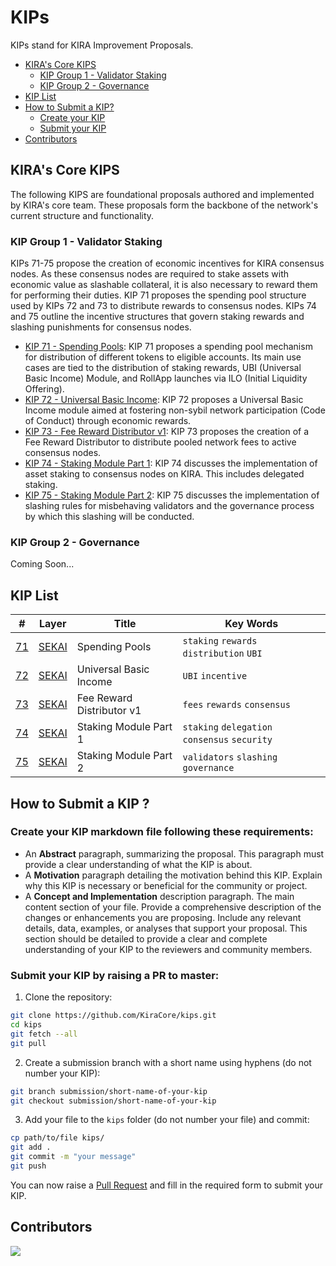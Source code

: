 # KIPs

KIPs stand for KIRA Improvement Proposals.

- [KIRA's Core KIPS](#kiras-core-kips)
  - [KIP Group 1 - Validator Staking](#kip-group-1---validator-staking)
  - [KIP Group 2 - Governance](#kip-group-2---governance)
- [KIP List](#kip-list)
- [How to Submit a KIP?](#how-to-submit-a-kip-)
  - [Create your KIP](#create-your-kip-markdown-file-following-these-requirements)
  - [Submit your KIP](#submit-your-kip-by-raising-a-pr-to-master)
- [Contributors](#contributors)

## KIRA's Core KIPS

The following KIPS are foundational proposals authored and implemented by KIRA's core team. These proposals form the backbone of the network's current structure and functionality.

### KIP Group 1 - Validator Staking

KIPs 71-75 propose the creation of economic incentives for KIRA consensus nodes. As these consensus nodes are required to stake assets with economic value as slashable collateral, it is also necessary to reward them for performing their duties. KIP 71 proposes the spending pool structure used by KIPs 72 and 73 to distribute rewards to consensus nodes. KIPs 74 and 75 outline the incentive structures that govern staking rewards and slashing punishments for consensus nodes. 

- [KIP 71 - Spending Pools](kips/71.md): KIP 71 proposes a spending pool mechanism for distribution of different tokens to eligible accounts. Its main use cases are tied to the distribution of staking rewards, UBI (Universal Basic Income) Module, and RollApp launches via ILO (Initial Liquidity Offering).
- [KIP 72 - Universal Basic Income](kips/72.md): KIP 72 proposes a Universal Basic Income module aimed at fostering non-sybil network participation (Code of Conduct) through economic rewards.
- [KIP 73 - Fee Reward Distributor v1](kips/73.md): KIP 73 proposes the creation of a Fee Reward Distributor to distribute pooled network fees to active consensus nodes.
- [KIP 74 - Staking Module Part 1](kips/74.md): KIP 74 discusses the implementation of asset staking to consensus nodes on KIRA. This includes delegated staking.
- [KIP 75 - Staking Module Part 2](kips/75.md): KIP 75 discusses the implementation of slashing rules for misbehaving validators and the governance process by which this slashing will be conducted.

### KIP Group 2 - Governance

Coming Soon...

## KIP List

| # | Layer | Title | Key Words |
|---|-------|-------|-----------|
| [71](kips/71.md) | [SEKAI](https://github.com/KiraCore/sekai) | Spending Pools | `staking` `rewards` `distribution` `UBI` |
| [72](kips/72.md) | [SEKAI](https://github.com/KiraCore/sekai) | Universal Basic Income | `UBI` `incentive` |
| [73](kips/73.md) | [SEKAI](https://github.com/KiraCore/sekai) | Fee Reward Distributor v1 | `fees` `rewards` `consensus` |
| [74](kips/74.md) | [SEKAI](https://github.com/KiraCore/sekai) | Staking Module Part 1 | `staking` `delegation` `consensus` `security` |
| [75](kips/75.md) | [SEKAI](https://github.com/KiraCore/sekai) | Staking Module Part 2 | `validators` `slashing` `governance` |

## How to Submit a KIP ? 

### Create your KIP markdown file following these requirements:

- An **Abstract** paragraph, summarizing the proposal. This paragraph must provide a clear understanding of what the KIP is about.
- A **Motivation** paragraph detailing the motivation behind this KIP. Explain why this KIP is necessary or beneficial for the community or project.
- A **Concept and Implementation** description paragraph. The main content section of your file. Provide a comprehensive description of the changes or enhancements you are proposing. Include any relevant details, data, examples, or analyses that support your proposal. This section should be detailed to provide a clear and complete understanding of your KIP to the reviewers and community members.

### Submit your KIP by raising a PR to master:

1. Clone the repository:
```bash
git clone https://github.com/KiraCore/kips.git
cd kips
git fetch --all
git pull
```

2. Create a submission branch with a short name using hyphens (do not number your KIP):
```bash
git branch submission/short-name-of-your-kip
git checkout submission/short-name-of-your-kip
```

3. Add your file to the `kips` folder (do not number your file) and commit:

```bash
cp path/to/file kips/
git add .
git commit -m "your message"
git push
```

You can now raise a [Pull Request](https://github.com/KiraCore/kips/compare?expand=1&template=PULL_REQUEST_TEMPLATE.md) and fill in the required form to submit your KIP.

## Contributors

<a align="center" href="https://github.com/KiraCore/kips/graphs/contributors">
  <img src="https://contrib.rocks/image?repo=KiraCore/kips" />
</a>
